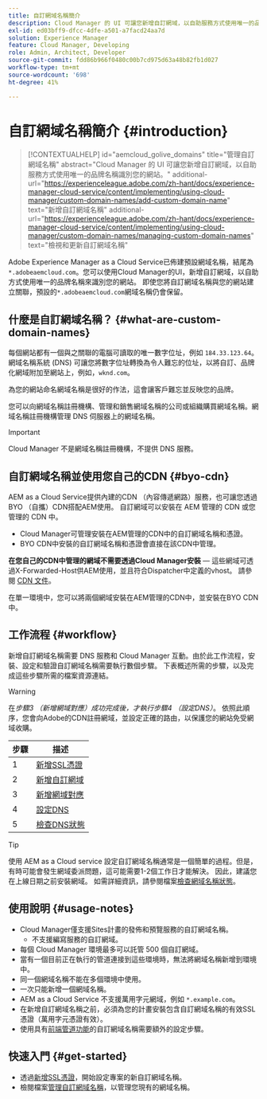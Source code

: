 ```yaml
---
title: 自訂網域名稱簡介
description: Cloud Manager 的 UI 可讓您新增自訂網域，以自助服務方式使用唯一的品牌名稱識別您的網站。
exl-id: ed03bff9-dfcc-4dfe-a501-a7facd24aa7d
solution: Experience Manager
feature: Cloud Manager, Developing
role: Admin, Architect, Developer
source-git-commit: fdd86b966f0480c00b7cd975d63a48b82fb1d027
workflow-type: tm+mt
source-wordcount: '698'
ht-degree: 41%

---
```



# 自訂網域名稱簡介 {#introduction}

>[!CONTEXTUALHELP]
>id="aemcloud_golive_domains"
>title="管理自訂網域名稱"
>abstract="Cloud Manager 的 UI 可讓您新增自訂網域，以自助服務方式使用唯一的品牌名稱識別您的網站。"
>additional-url="https://experienceleague.adobe.com/zh-hant/docs/experience-manager-cloud-service/content/implementing/using-cloud-manager/custom-domain-names/add-custom-domain-name" text="新增自訂網域名稱"
>additional-url="https://experienceleague.adobe.com/zh-hant/docs/experience-manager-cloud-service/content/implementing/using-cloud-manager/custom-domain-names/managing-custom-domain-names" text="檢視和更新自訂網域名稱"

Adobe Experience Manager as a Cloud Service已佈建預設網域名稱，結尾為 `*.adobeaemcloud.com`。您可以使用Cloud Manager的UI，新增自訂網域，以自助方式使用唯一的品牌名稱來識別您的網站。 即使您將自訂網域名稱與您的網站建立關聯，預設的`*.adobeaemcloud.com`網域名稱仍會保留。

## 什麼是自訂網域名稱？ {#what-are-custom-domain-names}

每個網站都有一個與之關聯的電腦可讀取的唯一數字位址，例如 `184.33.123.64`。網域名稱系統 (DNS) 可讓您將數字位址轉換為令人難忘的位址，以將自訂、品牌化網域附加至網站上，例如，`wknd.com`。

為您的網站命名網域名稱是很好的作法，這會讓客戶難忘並反映您的品牌。

您可以向網域名稱註冊機構、管理和銷售網域名稱的公司或組織購買網域名稱。網域名稱註冊機構管理 DNS 伺服器上的網域名稱。

>[!IMPORTANT]
>
>Cloud Manager 不是網域名稱註冊機構，不提供 DNS 服務。

## 自訂網域名稱並使用您自己的CDN {#byo-cdn}

AEM as a Cloud Service提供內建的CDN （內容傳遞網路）服務，也可讓您透過BYO （自攜）CDN搭配AEM使用。 自訂網域可以安裝在 AEM 管理的 CDN 或您管理的 CDN 中。

* Cloud Manager可管理安裝在AEM管理的CDN中的自訂網域名稱和憑證。
* BYO CDN中安裝的自訂網域名稱和憑證會直接在該CDN中管理。

**在您自己的CDN中管理的網域不需要透過Cloud Manager安裝** — 這些網域可透過X-Forwarded-Host供AEM使用，並且符合Dispatcher中定義的vhost。 請參閱 [CDN 文件](/help/implementing/dispatcher/cdn.md)。

在單一環境中，您可以將兩個網域安裝在AEM管理的CDN中，並安裝在BYO CDN中。

## 工作流程 {#workflow}

新增自訂網域名稱需要 DNS 服務和 Cloud Manager 互動。由於此工作流程，安裝、設定和驗證自訂網域名稱需要執行數個步驟。 下表概述所需的步驟，以及完成這些步驟所需的檔案資源連結。

>[!WARNING]
>
>在&#x200B;*步驟3 （新增網域對應）成功完成後，才執行步驟4 （設定DNS）*。 依照此順序，您會向Adobe的CDN註冊網域，並設定正確的路由，以保護您的網站免受網域收購。

| 步驟 | 描述 |
| --- | --- |
| 1 | [新增SSL憑證](/help/implementing/cloud-manager/managing-ssl-certifications/add-ssl-certificate.md) |
| 2 | [新增自訂網域](/help/implementing/cloud-manager/custom-domain-names/add-custom-domain-name.md) |
| 3 | [新增網域對應](/help/implementing/cloud-manager/custom-domain-names/add-custom-domain-name.md) |
| 4 | [設定DNS](/help/implementing/cloud-manager/custom-domain-names/add-custom-domain-name.md#config-dns) |
| 5 | [檢查DNS狀態](/help/implementing/cloud-manager/custom-domain-names/check-dns-record-status.md) |

>[!TIP]
>
>使用 AEM as a Cloud service 設定自訂網域名稱通常是一個簡單的過程。但是，有時可能會發生網域委派問題，這可能需要1-2個工作日才能解決。 因此，建議您在上線日期之前安裝網域。 如需詳細資訊，請參閱檔案[檢查網域名稱狀態](/help/implementing/cloud-manager/custom-domain-names/check-domain-name-status.md)。

## 使用說明 {#usage-notes}

* Cloud Manager僅支援Sites計畫的發佈和預覽服務的自訂網域名稱。
   * 不支援編寫服務的自訂網域。
* 每個 Cloud Manager 環境最多可以託管 500 個自訂網域。
* 當有一個目前正在執行的管道連接到這些環境時，無法將網域名稱新增到環境中。
* 同一個網域名稱不能在多個環境中使用。
* 一次只能新增一個網域名稱。
* AEM as a Cloud Service 不支援萬用字元網域，例如 `*.example.com`。
* 在新增自訂網域名稱之前，必須為您的計畫安裝包含自訂網域名稱的有效SSL憑證（萬用字元憑證有效）。
* 使用具有[前端管道功能](/help/sites-cloud/administering/site-creation/enable-front-end-pipeline.md#custom-domains)的自訂網域名稱需要額外的設定步驟。

## 快速入門 {#get-started}

* 透過[新增SSL憑證](/help/implementing/cloud-manager/managing-ssl-certifications/add-ssl-certificate.md)，開始設定專案的新自訂網域名稱。
* 檢閱檔案[管理自訂網域名稱](/help/implementing/cloud-manager/custom-domain-names/managing-custom-domain-names.md)，以管理您現有的網域名稱。
